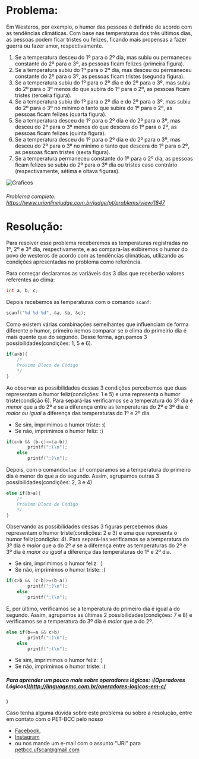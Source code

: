 # Problema:

Em Westeros, por exemplo, o humor das pessoas é definido de acordo com as tendências climáticas. Com base nas temperaturas dos três últimos dias, as pessoas podem ficar tristes ou felizes, ficando mais propensas a fazer guerra ou fazer amor, respectivamente. 

1. Se a temperatura desceu do 1º para o 2º dia, mas subiu ou permaneceu constante do 2º para o 3º, as pessoas ficam felizes (primeira figura).
2. Se a temperatura subiu do 1º para o 2º dia, mas desceu ou permaneceu constante do 2º para o 3º, as pessoas ficam tristes (segunda figura).
3. Se a temperatura subiu do 1º para o 2º dia e do 2º para o 3º, mas subiu do 2º para o 3º menos do que subira do 1º para o 2º, as pessoas ficam tristes (terceira figura).
4. Se a temperatura subiu do 1º para o 2º dia e do 2º para o 3º, mas subiu do 2º para o 3º no mínimo o tanto que subira do 1º para o 2º, as pessoas ficam felizes (quarta figura).
5. Se a temperatura desceu do 1º para o 2º dia e do 2º para o 3º, mas desceu do 2º para o 3º menos do que descera do 1º para o 2º, as pessoas ficam felizes (quinta figura).
6. Se a temperatura desceu do 1º para o 2º dia e do 2º para o 3º, mas desceu do 2º para o 3º no mínimo o tanto que descera do 1º para o 2º, as pessoas ficam tristes (sexta figura).
7. Se a temperatura permaneceu constante do 1º para o 2º dia, as pessoas ficam felizes se subiu do 2º para o 3º dia ou tristes caso contrário (respectivamente, sétima e oitava figuras).

![Graficos](https://resources.urionlinejudge.com.br/gallery/images/problems/UOJ_1847.jpg)
###### Problema completo: https://www.urionlinejudge.com.br/judge/pt/problems/view/1847

# Resolução:
Para resolver esse problema receberemos as temperaturas registradas no 1º, 2º e 3º dia, respectivamente, e ao compara-las exibiremos o humor do povo de westeros de acordo com as tendências climáticas, utilizando as condições apresentadas no problema como referência.

Para começar declaramos as variáveis dos 3 dias que receberão valores referentes ao clima:
```c
int a, b, c;
```

Depois recebemos as temperaturas com o comando `scanf`:
```c
scanf("%d %d %d", &a, &b, &c);
```

Como existem várias combinações semelhantes que influenciam de forma diferente o humor, primeiro iremos comparar se o clima do primeirio dia é mais quente que do segundo. Desse forma, agrupamos 3 possibilidades(condições: 1, 5 e 6). 
```c
if(a>b){
	/*
	Próximo Bloco de Código
	*/	
}
```
Ao observar as possibilidades dessas 3 condições percebemos que duas representam o humor feliz(condições: 1 e 5) e uma representa o humor triste(condição 6). Para separá-las verificamos se a temperatura do 3º dia é *menor* que a do 2º *e* se a diferença entre as temperaturas do 2º e 3º dia é *maior ou igual* a diferença das temperaturas do 1º e 2º dia.  
* Se sim, imprimimos o humor triste: :(
* Se não, imprimimos o humor feliz: :)
```c
if(c<b && (b-c)>=(a-b))
		printf(":(\n");
	else 
	    printf(":)\n");
```

Depois, com o comando`else if` comparamos se a temperatura do primeiro dia é menor do que a do segundo. Assim, agrupamos outras 3 possibilidades(condições: 2, 3 e 4)
```c
else if(b>a){
	/*
	Próximo Bloco de Código
	*/
}
```
Observando as possibilidades dessas 3 figuras percebemos duas representam o humor triste(condições: 2 e 3) e uma que representa o humor feliz(condição: 4). Para separá-las verificamos se a temperatura do 3º dia é *maior* que a do 2º *e* se a diferença entre as temperaturas do 2º e 3º dia é *maior ou igual* a diferença das temperaturas do 1º e 2º dia.  
* Se sim, imprimimos o humor feliz: :)
* Se não, imprimimos o humor triste: :(

```c
if(c>b && (c-b)>=(b-a))
		printf(":)\n");
	else
		printf(":(\n");
```
E, por último, verificamos se a temperatura do primeiro dia é igual a do segundo.  Assim, agrupamos as últimas 2 possibilidades(condições: 7 e 8) e verificamos se a temperatura do 3º dia é *maior* que a do 2º.
```c
else if(b==a && c>b)
		printf(":)\n");
	else
		printf(":(\n");
```
* Se sim, imprimimos o humor feliz: :)
* Se não, imprimimos o humor triste: :(

##### Para aprender um pouco mais sobre operadores lógicos: :[Operadores Lógicos](http://linguagemc.com.br/operadores-logicos-em-c/
)

Caso tenha alguma dúvida sobre este problema ou sobre a resolução, entre em contato com o PET-BCC pelo nosso
* [Facebook](https://www.facebook.com/petbcc/),
* [Instagram](https://www.instagram.com/petbcc.ufscar/)
* ou nos mande um e-mail com o assunto "URI" para  petbcc.ufscar@gmail.com



